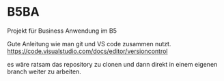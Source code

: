 # B5BA
Projekt für Business Anwendung im B5

Gute Anleitung wie man git und VS code zusammen nutzt.
https://code.visualstudio.com/docs/editor/versioncontrol

es wäre ratsam das repository zu clonen und dann direkt in einem eigenen branch weiter zu arbeiten.
